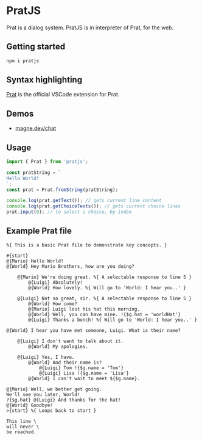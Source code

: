 # PratJS

Prat is a dialog system. PratJS is in interpreter of Prat, for the web.

## Getting started

```sh
npm i pratjs
```

## Syntax highlighting

[Prat](https://marketplace.visualstudio.com/items?itemName=magneet.prat) is the official VSCode extension for Prat.

## Demos

- [magne.dev/chat](https://magne.dev/chat)

## Usage

```js
import { Prat } from 'pratjs';

const pratString = `
Hello World!
`;
const prat = Prat.fromString(pratString);

console.log(prat.getText()); // gets current line content
console.log(prat.getChoiceTexts()); // gets current choice lines
prat.input(0); // to select a choice, by index
```

## Example Prat file

```prat
%{ This is a basic Prat file to demonstrate key concepts. }

#{start}
@{Mario} Hello World!
@{World} Hey Mario Brothers, how are you doing?

	@{Mario} We're doing great. %{ A selectable response to line 5 }
		@{Luigi} Absolutely!
		@{World} How lovely. %{ Will go to 'World: I hear you..' }

	@{Luigi} Not so great, sir. %{ A selectable response to line 5 }
		@{World} How come?
		@{Mario} Luigi lost his hat this morning.
		@{World} Well, you can have mine. !{$g.hat = 'worldHat'}
		@{Luigi} Thanks a bunch! %{ Will go to 'World: I hear you..' }

@{World} I hear you have met someone, Luigi. What is their name?

	@{Luigi} I don't want to talk about it.
		@{World} My apologies.

	@{Luigi} Yes, I have.
		@{World} And their name is?
			@{Luigi} Tom !{$g.name = 'Tom'}
			@{Luigi} Lisa !{$g.name = 'Lisa'}
		@{World} I can't wait to meet ${$g.name}.

@{Mario} Well, we better get going.
We'll see you later, World!
?{$g.hat} @{Luigi} And thanks for the hat!
@{World} Goodbye!
>{start} %{ Loops back to start }

This line \
will never \
be reached.
```
